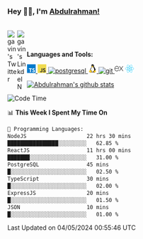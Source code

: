 ### Hey 👋🏽, I'm [Abdulrahman!](https://www.linkedin.com/in/abdelrahman-ashraf-osman-407467205/)

<br/>

<a href="https://twitter.com/AbKhattap">
  <img align="left" alt="gavin's Twitter" width="22px" src="https://cdn.jsdelivr.net/npm/simple-icons@v3/icons/twitter.svg" />
</a>
<a href="https://www.linkedin.com/in/abdelrahman-ashraf-osman-407467205/">
  <img align="left" alt="gavin's LinkdeIN" width="22px" src="https://cdn.jsdelivr.net/npm/simple-icons@v3/icons/linkedin.svg" />
</a>

<a href="https://visitor-badge.laobi.icu/badge?page_id=gavindsouza.visitor-badge"></a>

<br />

**Languages and Tools:**

<p align="left">
<a href="https://www.typescriptlang.org/" target="_blank"> <img src="https://raw.githubusercontent.com/devicons/devicon/master/icons/typescript/typescript-original.svg" alt="typescript" width="20" height="20"/> </a>
<a href="https://developer.mozilla.org/en-US/docs/Web/JavaScript" target="_blank"> <img src="https://raw.githubusercontent.com/devicons/devicon/master/icons/javascript/javascript-original.svg" alt="javascript" width="20" height="20"/> </a>
<a href="https://www.postgresql.org/" target="_blank"> <img src="https://www.vectorlogo.zone/logos/postgresql/postgresql-icon.svg" alt="postgresql" width="20" height="20"/> </a>
<a href="https://www.linux.org/" target="_blank"> <img src="https://raw.githubusercontent.com/devicons/devicon/master/icons/linux/linux-original.svg" alt="linux" width="20" height="20"/> </a>
<a href="https://git-scm.com/" target="_blank"> <img src="https://www.vectorlogo.zone/logos/git-scm/git-scm-icon.svg" alt="git" width="20" height="20"/> </a>
<a href="https://expressjs.com/"><img height="20" src="https://raw.githubusercontent.com/devicons/devicon/master/icons/express/express-original.svg"></a>
<a href="https://react.dev/" target="_blank"> <img height="20" src="https://raw.githubusercontent.com/devicons/devicon/master/icons/react/react-original.svg"> </a>
</p>

[![Abdulrahman's github stats](https://github-readme-stats-kappa-six.vercel.app/api?username=al0olo&show_icons=true&hide_border=true&theme=radical)](#)

<!--START_SECTION:waka-->

![Code Time](http://img.shields.io/badge/Code%20Time-3%2C079%20hrs%205%20mins-blue)

📊 **This Week I Spent My Time On**

```text
💬 Programming Languages:
NodeJS                   22 hrs 30 mins       ████████████████░░░░░░░░░   62.85 %
ReactJS                  11 hrs 00 mins       ███████░░░░░░░░░░░░░░░░░░   31.00 %
PostgreSQL               45 mins              █░░░░░░░░░░░░░░░░░░░░░░░░   02.50 %
TypeScript               30 mins              █░░░░░░░░░░░░░░░░░░░░░░░░   02.00 %
ExpressJS                20 mins              █░░░░░░░░░░░░░░░░░░░░░░░░   01.50 %
JSON                     10 mins              █░░░░░░░░░░░░░░░░░░░░░░░░   01.00 %
```

Last Updated on 04/05/2024 00:55:46 UTC

<!--END_SECTION:waka-->
